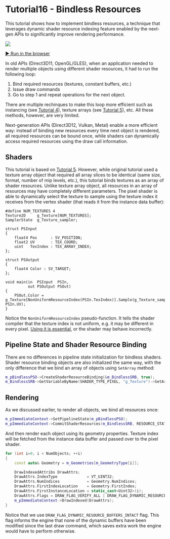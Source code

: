 # Tutorial16 - Bindless Resources

This tutorial shows how to implement bindless resources, a technique that leverages
dynamic shader resource indexing feature enabled by the next-gen APIs to significantly
improve rendering performance.

![](Animation_Large.gif)

[:arrow_forward: Run in the browser](https://diligentgraphics.github.io/wasm-modules/Tutorial16_BindlessResources/Tutorial16_BindlessResources.html)

In old APIs (Direct3D11, OpenGL/GLES), when an application needed to render multiple objects
using different shader resources, it had to run the following loop:

1. Bind required resources (textures, constant buffers, etc.)
2. Issue draw commands
3. Go to step 1 and repeat operations for the next object.

There are multiple rechinques to make this loop more efficient such as instancing (see 
[Tutorial 4](https://github.com/DiligentGraphics/DiligentSamples/tree/master/Tutorials/Tutorial04_Instancing)),
texture arrays (see [Tutorial 5](https://github.com/DiligentGraphics/DiligentSamples/tree/master/Tutorials/Tutorial05_TextureArray)),
etc. All these methods, however, are very limited.

Next-generation APIs (Direct3D12, Vulkan, Metal) enable a more efficient way: instead of binding new resources
every time next object is rendered, all required resources can be bound once, while shaders can dynamically
access required resources using the draw call information. 

## Shaders

This tutorial is based on [Tutorial 5](https://github.com/DiligentGraphics/DiligentSamples/tree/master/Tutorials/Tutorial05_TextureArray).
However, while original tutorial used a texture array object that required all array slices to be identical (same size, format,
number of mip levels, etc.), this tutorial binds textures as an array of shader resources. Unlike texture array object, all resources
in an array of resources may have completely different parameters. The pixel shader is able to dynamically select the texture to sample
using the texture index it receives from the vertex shader (that reads it from the instance data buffer):

```hlsl
#define NUM_TEXTURES 4
Texture2D     g_Texture[NUM_TEXTURES];
SamplerState  g_Texture_sampler;

struct PSInput 
{ 
    float4 Pos      : SV_POSITION; 
    float2 UV       : TEX_COORD; 
    uint   TexIndex : TEX_ARRAY_INDEX;
};

struct PSOutput
{
    float4 Color : SV_TARGET;
};

void main(in  PSInput  PSIn,
          out PSOutput PSOut)
{
    PSOut.Color = g_Texture[NonUniformResourceIndex(PSIn.TexIndex)].Sample(g_Texture_sampler, PSIn.UV);
}
```

Notice the `NonUniformResourceIndex` pseudo-function. It tells the shader compiler that the texture index is
not uniform, e.g. it may be different in every pixel.
[Using it is essential](https://www.asawicki.info/news_1608_direct3d_12_-_watch_out_for_non-uniform_resource_index),
or the shader may behave incorrectly.

## Pipeline State and Shader Resource Binding

There are no differences in pipeline state initialization for bindless shaders.
Shader resource binding objects are also initialized the same way, with the only difference
that we bind an array of objects using `SetArray` method:

```cpp
m_pBindlessPSO->CreateShaderResourceBinding(&m_BindlessSRB, true);
m_BindlessSRB->GetVariableByName(SHADER_TYPE_PIXEL, "g_Texture")->SetArray(pTexSRVs, 0, NumTextures);
```

## Rendering

As we discussed earlier, to render all objects, we bind all resources once: 

```cpp
m_pImmediateContext->SetPipelineState(m_pBindlessPSO);
m_pImmediateContext->CommitShaderResources(m_BindlessSRB, RESOURCE_STATE_TRANSITION_MODE_VERIFY);
```

And then render each object using its geometry properties. Texture index will be fetched
from the instance data buffer and passed over to the pixel shader.

```cpp
for (int i=0; i < NumObjects; ++i)
{
    const auto& Geometry = m_Geometries[m_GeometryType[i]];

    DrawIndexedAttribs DrawAttrs;
    DrawAttrs.IndexType             = VT_UINT32;
    DrawAttrs.NumIndices            = Geometry.NumIndices;
    DrawAttrs.FirstIndexLocation    = Geometry.FirstIndex;
    DrawAttrs.FirstInstanceLocation = static_cast<Uint32>(i);
    DrawAttrs.Flags = DRAW_FLAG_VERIFY_ALL | DRAW_FLAG_DYNAMIC_RESOURCE_BUFFERS_INTACT;
    m_pImmediateContext->DrawIndexed(DrawAttrs);
}
```

Notice that we use `DRAW_FLAG_DYNAMIC_RESOURCE_BUFFERS_INTACT` flag. This flag informs the engine
that none of the dynamic buffers have been modified since the last draw command, which saves extra work
the engine would have to perform otherwise.
